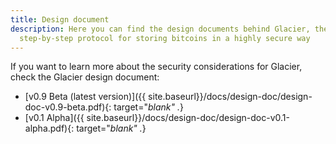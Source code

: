 ```yaml
---
title: Design document
description: Here you can find the design documents behind Glacier, the
  step-by-step protocol for storing bitcoins in a highly secure way
---
```


If you want to learn more about the security considerations for Glacier,
check the Glacier design document:

* [v0.9 Beta (latest version)]({{ site.baseurl}}/docs/design-doc/design-doc-v0.9-beta.pdf){: target="_blank" ._}
* [v0.1 Alpha]({{ site.baseurl}}/docs/design-doc/design-doc-v0.1-alpha.pdf){: target="_blank" ._}
